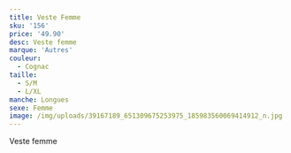```yaml
---
title: Veste Femme
sku: '156'
price: '49.90'
desc: Veste femme
marque: 'Autres'
couleur:
  - Cognac
taille:
  - S/M
  - L/XL
manche: Longues
sexe: Femme
image: /img/uploads/39167189_651309675253975_185983560069414912_n.jpg
---
```

Veste femme
